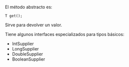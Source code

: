 El método abstracto es: 
```
T get();
```
Sirve para devolver un valor.

Tiene algunos interfaces especializados para tipos básicos: 

- IntSupplier
- LongSupplier
- DoubleSupplier
- BooleanSupplier
